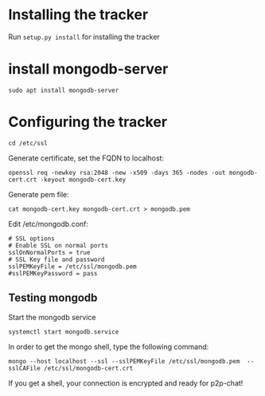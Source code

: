 # Installing the tracker
Run `setup.py install` for installing the tracker

# install mongodb-server
```
sudo apt install mongodb-server
```

# Configuring the tracker
```
cd /etc/ssl
```

Generate certificate, set the FQDN to localhost:
```
openssl req -newkey rsa:2048 -new -x509 -days 365 -nodes -out mongodb-cert.crt -keyout mongodb-cert.key
```

Generate pem file:
```
cat mongodb-cert.key mongodb-cert.crt > mongodb.pem
```

Edit /etc/mongodb.conf:

```
# SSL options
# Enable SSL on normal ports
sslOnNormalPorts = true
# SSL Key file and password
sslPEMKeyFile = /etc/ssl/mongodb.pem
#sslPEMKeyPassword = pass
```

## Testing mongodb
Start the mongodb service
```
systemctl start mongodb.service
```

In order to get the mongo shell, type the following command:
```
mongo --host localhost --ssl --sslPEMKeyFile /etc/ssl/mongodb.pem  --sslCAFile /etc/ssl/mongodb-cert.crt
```

If you get a shell, your connection is encrypted and ready for p2p-chat!
